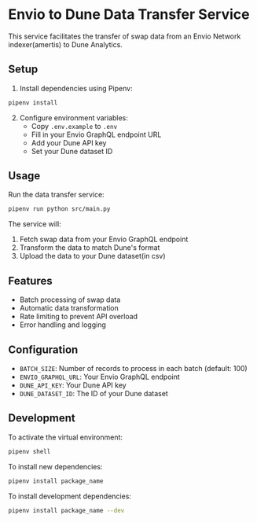# Envio to Dune Data Transfer Service

This service facilitates the transfer of swap data from an Envio Network indexer(amertis) to Dune Analytics.

## Setup

1. Install dependencies using Pipenv:
```bash
pipenv install
```

2. Configure environment variables:
   - Copy `.env.example` to `.env` 
   - Fill in your Envio GraphQL endpoint URL
   - Add your Dune API key
   - Set your Dune dataset ID

## Usage

Run the data transfer service:
```bash
pipenv run python src/main.py
```

The service will:
1. Fetch swap data from your Envio GraphQL endpoint
2. Transform the data to match Dune's format
3. Upload the data to your Dune dataset(in csv)

## Features

- Batch processing of swap data
- Automatic data transformation
- Rate limiting to prevent API overload
- Error handling and logging

## Configuration

- `BATCH_SIZE`: Number of records to process in each batch (default: 100)
- `ENVIO_GRAPHQL_URL`: Your Envio GraphQL endpoint
- `DUNE_API_KEY`: Your Dune API key
- `DUNE_DATASET_ID`: The ID of your Dune dataset

## Development

To activate the virtual environment:
```bash
pipenv shell
```

To install new dependencies:
```bash
pipenv install package_name
```

To install development dependencies:
```bash
pipenv install package_name --dev
``` 